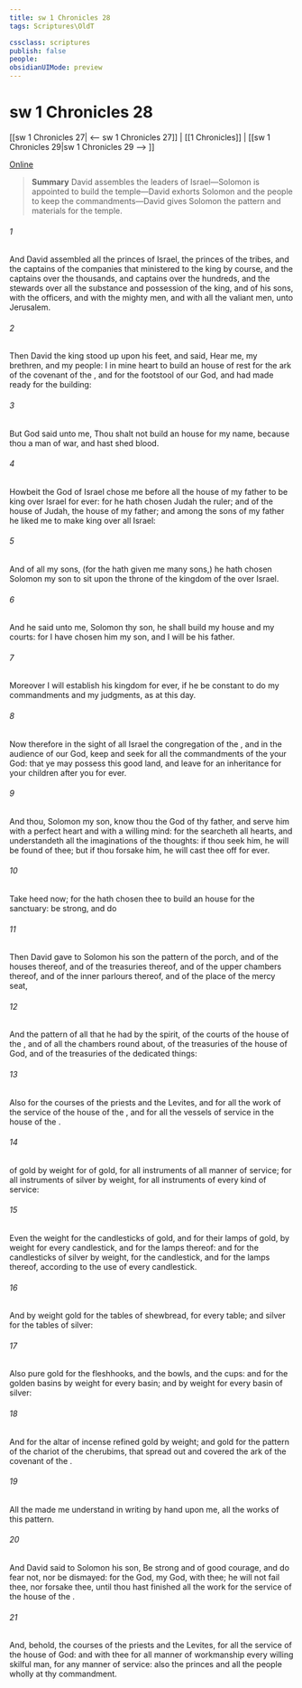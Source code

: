 ```yaml
---
title: sw 1 Chronicles 28
tags: Scriptures\OldT

cssclass: scriptures
publish: false
people:
obsidianUIMode: preview
---
```


# sw 1 Chronicles 28
[[sw 1 Chronicles 27| <-- sw 1 Chronicles 27]] | [[1 Chronicles]] | [[sw 1 Chronicles 29|sw 1 Chronicles 29 --> ]]

[Online](https://churchofjesuschrist.org/study/scriptures/ot/1-chr/28?lang=eng)

> __Summary__
David assembles the leaders of Israel—Solomon is appointed to build the temple—David exhorts Solomon and the people to keep the commandments—David gives Solomon the pattern and materials for the temple.

###### 1 
And David assembled all the princes of Israel, the princes of the tribes, and the captains of the companies that ministered to the king by course, and the captains over the thousands, and captains over the hundreds, and the stewards over all the substance and possession of the king, and of his sons, with the officers, and with the mighty men, and with all the valiant men, unto Jerusalem.

###### 2 
Then David the king stood up upon his feet, and said, Hear me, my brethren, and my people:  I  in mine heart to build an house of rest for the ark of the covenant of the , and for the footstool of our God, and had made ready for the building:

###### 3 
But God said unto me, Thou shalt not build an house for my name, because thou  a man of war, and hast shed blood.

###### 4 
Howbeit the  God of Israel chose me before all the house of my father to be king over Israel for ever: for he hath chosen Judah  the ruler; and of the house of Judah, the house of my father; and among the sons of my father he liked me to make  king over all Israel:

###### 5 
And of all my sons, (for the  hath given me many sons,) he hath chosen Solomon my son to sit upon the throne of the kingdom of the  over Israel.

###### 6 
And he said unto me, Solomon thy son, he shall build my house and my courts: for I have chosen him  my son, and I will be his father.

###### 7 
Moreover I will establish his kingdom for ever, if he be constant to do my commandments and my judgments, as at this day.

###### 8 
Now therefore in the sight of all Israel the congregation of the , and in the audience of our God, keep and seek for all the commandments of the  your God: that ye may possess this good land, and leave  for an inheritance for your children after you for ever.

###### 9 
And thou, Solomon my son, know thou the God of thy father, and serve him with a perfect heart and with a willing mind: for the  searcheth all hearts, and understandeth all the imaginations of the thoughts: if thou seek him, he will be found of thee; but if thou forsake him, he will cast thee off for ever.

###### 10 
Take heed now; for the  hath chosen thee to build an house for the sanctuary: be strong, and do 

###### 11 
Then David gave to Solomon his son the pattern of the porch, and of the houses thereof, and of the treasuries thereof, and of the upper chambers thereof, and of the inner parlours thereof, and of the place of the mercy seat,

###### 12 
And the pattern of all that he had by the spirit, of the courts of the house of the , and of all the chambers round about, of the treasuries of the house of God, and of the treasuries of the dedicated things:

###### 13 
Also for the courses of the priests and the Levites, and for all the work of the service of the house of the , and for all the vessels of service in the house of the .

###### 14 
 of gold by weight for  of gold, for all instruments of all manner of service;  for all instruments of silver by weight, for all instruments of every kind of service:

###### 15 
Even the weight for the candlesticks of gold, and for their lamps of gold, by weight for every candlestick, and for the lamps thereof: and for the candlesticks of silver by weight,  for the candlestick, and  for the lamps thereof, according to the use of every candlestick.

###### 16 
And by weight  gold for the tables of shewbread, for every table; and  silver for the tables of silver:

###### 17 
Also pure gold for the fleshhooks, and the bowls, and the cups: and for the golden basins  by weight for every basin; and  by weight for every basin of silver:

###### 18 
And for the altar of incense refined gold by weight; and gold for the pattern of the chariot of the cherubims, that spread out  and covered the ark of the covenant of the .

###### 19 
All  the  made me understand in writing by  hand upon me,  all the works of this pattern.

###### 20 
And David said to Solomon his son, Be strong and of good courage, and do  fear not, nor be dismayed: for the  God,  my God,  with thee; he will not fail thee, nor forsake thee, until thou hast finished all the work for the service of the house of the .

###### 21 
And, behold, the courses of the priests and the Levites,  for all the service of the house of God: and  with thee for all manner of workmanship every willing skilful man, for any manner of service: also the princes and all the people  wholly at thy commandment.

